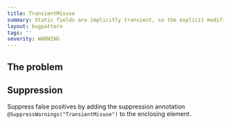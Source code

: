 ```yaml
---
title: TransientMisuse
summary: Static fields are implicitly transient, so the explicit modifier is unnecessary
layout: bugpattern
tags: ''
severity: WARNING
---
```


<!--
*** AUTO-GENERATED, DO NOT MODIFY ***
To make changes, edit the @BugPattern annotation or the explanation in docs/bugpattern.
-->


## The problem


## Suppression
Suppress false positives by adding the suppression annotation `@SuppressWarnings("TransientMisuse")` to the enclosing element.
